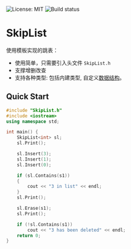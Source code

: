 ![License: MIT](https://img.shields.io/badge/License-MIT-yellow.svg) ![Build status](https://travis-ci.org/zheng-ji/SkipList.svg?branch=master)
# SkipList

使用模板实现的跳表：
- 使用简单，只需要引入头文件 `SkipList.h`
- 支撑增删改查
- 支持各种类型: 包括内建类型, 自定义[数据结构](https://github.com/zheng-ji/skiplist/blob/master/complex_type_example.cpp)。

## Quick Start
```C++
#include "SkipList.h"
#include <iostream>
using namespace std;

int main() {
    SkipList<int> sl;
    sl.Print();

    sl.Insert(3);
    sl.Insert(1);
    sl.Insert(0);

    if (sl.Contains(s1)) 
    {
        cout << "3 in list" << endl;
    }
    sl.Print();

    sl.Erase(s1);
    sl.Print();

    if (!sl.Contains(s1))
        cout << "3 has been deleted" << endl;
    return 0;
}
```

